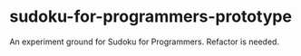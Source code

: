 # sudoku-for-programmers-prototype
An experiment ground for Sudoku for Programmers. Refactor is needed.
